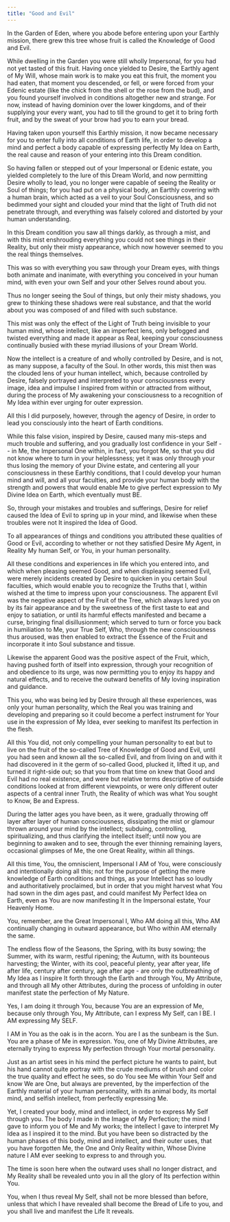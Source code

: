 ```yaml
---
title: "Good and Evil"
---
```


In the Garden of Eden, where you abode before entering upon your
Earthly mission, there grew this tree whose fruit is called the
Knowledge of Good and Evil.

While dwelling in the Garden you were still wholly Impersonal, for you
had not yet tasted of this fruit. Having once yielded to Desire, the
Earthly agent of My Will, whose main work is to make you eat this fruit,
the moment you had eaten, that moment you descended, or fell, or were
forced from your Edenic estate (like the chick from the shell or the
rose from the bud), and you found yourself involved in conditions
altogether new and strange. For now, instead of having dominion over the
lower kingdoms, and of their supplying your every want, you had to till
the ground to get it to bring forth fruit, and by the sweat of your brow
had you to earn your bread.

Having taken upon yourself this Earthly mission, it now became
necessary for you to enter fully into all conditions of Earth life, in
order to develop a mind and perfect a body capable of expressing
perfectly My Idea on Earth, the real cause and reason of your
entering into this Dream condition.

So having fallen or stepped out of your Impersonal or Edenic estate,
you yielded completely to the lure of this Dream World, and now
permitting Desire wholly to lead, you no longer were capable of seeing
the Reality or Soul of things; for you had put on a physical body, an
Earthly covering with a human brain, which acted as a veil to your
Soul Consciousness, and so bedimmed your sight and clouded your mind
that the light of Truth did not penetrate through, and everything was
falsely colored and distorted by your human understanding.

In this Dream condition you saw all things darkly, as through a mist,
and with this mist enshrouding everything you could not see things in
their Reality, but only their misty appearance, which now however
seemed to you the real things themselves.

This was so with everything you saw through your Dream eyes, with
things both animate and inanimate, with everything you conceived in
your human mind, with even your own Self and your other Selves round
about you.

Thus no longer seeing the Soul of things, but only their misty
shadows, you grew to thinking these shadows were real substance, and
that the world about you was composed of and filled with such
substance.

This mist was only the effect of the Light of Truth being invisible to
your human mind, whose intellect, like an imperfect lens, only befogged
and twisted everything and made it appear as Real, keeping your
consciousness continually busied with these myriad illusions of your
Dream World.

Now the intellect is a creature of and wholly controlled by Desire, and
is not, as many suppose, a faculty of the Soul. In other words, this
mist then was the clouded lens of your human intellect, which, because
controlled by Desire, falsely portrayed and interpreted to your
consciousness every image, idea and impulse I inspired from within or
attracted from without, during the process of My awakening your
consciousness to a recognition of My Idea within ever urging for outer
expression.

All this I did purposely, however, through the agency of Desire, in
order to lead you consciously into the heart of Earth conditions.

While this false vision, inspired by Desire, caused many mis-steps and
much trouble and suffering, and you gradually lost confidence in your
Self -- in Me, the Impersonal One within, in fact, you forgot Me,
so that you did not know where to turn in your helplessness; yet it
was only through your thus losing the memory of your Divine estate,
and centering all your consciousness in these Earthly conditions, that
I could develop your human mind and will, and all your faculties, and
provide your human body with the strength and powers that would enable
Me to give perfect expression to My Divine Idea on Earth, which
eventually must BE.

So, through your mistakes and troubles and sufferings, Desire for relief
caused the Idea of Evil to spring up in your mind, and likewise when
these troubles were not It inspired the Idea of Good.

To all appearances of things and conditions you attributed these
qualities of Good or Evil, according to whether or not they
satisfied Desire My Agent, in Reality My human Self, or You, in your
human personality.

All these conditions and experiences in life which you entered into, and
which when pleasing seemed Good, and when displeasing seemed Evil, were
merely incidents created by Desire to quicken in you certain Soul
faculties, which would enable you to recognize the Truths that I, within
wished at the time to impress upon your consciousness. The apparent Evil
was the negative aspect of the Fruit of the Tree, which always lured you
on by its fair appearance and by the sweetness of the first taste to eat
and enjoy to satiation, or until its harmful effects manifested and
became a curse, bringing final disillusionment; which served to turn or
force you back in humiliation to Me, your True Self, Who, through the
new consciousness thus aroused, was then enabled to extract the Essence
of the Fruit and incorporate it into Soul substance and tissue.

Likewise the apparent Good was the positive aspect of the Fruit,
which, having pushed forth of itself into expression, through your
recognition of and obedience to its urge, was now permitting you to
enjoy its happy and natural effects, and to receive the outward
benefits of My loving inspiration and guidance.

This you, who was being led by Desire through all these experiences, was
only your human personality, which the Real you was training and
developing and preparing so it could become a perfect instrument for
Your use in the expression of My Idea, ever seeking to manifest Its
perfection in the flesh.

All this You did, not only compelling your human personality to eat but
to live on the fruit of the so-called Tree of Knowledge of Good and
Evil, until you had seen and known all the so-called Evil, and from
living on and with it had discovered in it the germ of so-called Good,
plucked it, lifted it up, and turned it right-side out; so that you from
that time on knew that Good and Evil had no real existence, and were but
relative terms descriptive of outside conditions looked at from
different viewpoints, or were only different outer aspects of a central
inner Truth, the Reality of which was what You sought to Know, Be and
Express.

During the latter ages you have been, as it were, gradually throwing
off layer after layer of human consciousness, dissipating the mist or
glamour thrown around your mind by the intellect; subduing,
controlling, spiritualizing, and thus clarifying the intellect itself;
until now you are beginning to awaken and to see, through the ever
thinning remaining layers, occasional glimpses of Me, the one Great
Reality, within all things.

All this time, You, the omniscient, Impersonal I AM of You, were
consciously and intentionally doing all this; not for the purpose of
getting the mere knowledge of Earth conditions and things, as your
Intellect has so loudly and authoritatively proclaimed, but in order
that you might harvest what You had sown in the dim ages past, and
could manifest My Perfect Idea on Earth, even as You are now
manifesting It in the Impersonal estate, Your Heavenly Home.

You, remember, are the Great Impersonal I, Who AM doing all this, Who
AM continually changing in outward appearance, but Who within AM
eternally the same.

The endless flow of the Seasons, the Spring, with its busy sowing;
the Summer, with its warm, restful ripening; the Autumn, with its
bounteous harvesting; the Winter, with its cool, peaceful plenty, year
after year, life after life, century after century, age after age -
are only the outbreathing of My Idea as I inspire It forth through the
Earth and through You, My Attribute, and through all My other
Attributes, during the process of unfolding in outer manifest state
the perfection of My Nature.

Yes, I am doing it through You, because You are an expression of Me,
because only through You, My Attribute, can I express My Self, can I
BE. I AM expressing My SELF.

I AM in You as the oak is in the acorn. You are I as the sunbeam is
the Sun. You are a phase of Me in expression. You, one of My Divine
Attributes, are eternally trying to express My perfection through Your
mortal personality.

Just as an artist sees in his mind the perfect picture he wants to
paint, but his hand cannot quite portray with the crude mediums of brush
and color the true quality and effect he sees, so do You see Me within
Your Self and know We are One, but always are prevented, by the
imperfection of the Earthly material of your human personality, with its
animal body, its mortal mind, and selfish intellect, from perfectly
expressing Me.

Yet, I created your body, mind and intellect, in order to express My
Self through you. The body I made in the Image of My Perfection; the
mind I gave to inform you of Me and My works; the intellect I gave to
interpret My Idea as I inspired it to the mind. But you have been so
distracted by the human phases of this body, mind and intellect, and
their outer uses, that you have forgotten Me, the One and Only Reality
within, Whose Divine nature I AM ever seeking to express to and through
you.

The time is soon here when the outward uses shall no longer distract,
and My Reality shall be revealed unto you in all the glory of Its
perfection within You.

You, when I thus reveal My Self, shall not be more blessed than
before, unless that which I have revealed shall become the Bread of
Life to you, and you shall live and manifest the Life It reveals.

